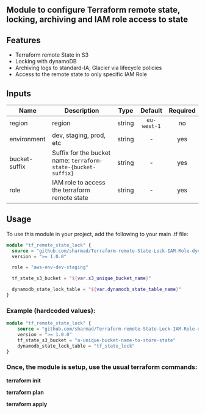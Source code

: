 ## Module to configure Terraform remote state, locking, archiving and IAM role access to state

## Features
* Terraform remote State in S3
* Locking with dynamoDB
* Archiving logs to standard-IA, Glacier via lifecycle policies
* Access to the remote state to only specific IAM Role


## Inputs
| Name | Description | Type | Default | Required |
|------|-------------|:----:|:-----:|:-----:|
| region | region | string | `eu-west-1` | no |
| environment | dev, staging, prod, etc | string | - | yes |
| bucket-suffix | Suffix for the bucket name: `terraform-state-{bucket-suffix}` | string | - | yes |
| role | IAM role to access the terraform remote state | string | - | yes |

## Usage

To use this module in your project, add the following to your main .tf file:

```terraform
module "tf_remote_state_lock" {
  source = "github.com/sharmad/Terraform-remote-State-Lock-IAM-Role-dynamoDB-S3-Glacier"
  version = ">= 1.0.0"

  role = "aws-env-dev-staging"

  tf_state_s3_bucket = "${var.s3_unique_bucket_name}"  

  dynamodb_state_lock_table = "${var.dynamodb_state_table_name}"
}
```

### Example (hardcoded values):

```terraform
module "tf_remote_state_lock" {
	source = "github.com/sharmad/Terraform-remote-State-Lock-IAM-Role-dynamoDB-S3-Glacier"
	version = ">= 1.0.0"  
	tf_state_s3_bucket = "a-unique-bucket-name-to-store-state"
	dynamodb_state_lock_table = "tf_state_lock"
}
```

### Once, the module is setup, use the usual terraform commands:

**terraform init**  

**terraform plan**  

**terraform apply**  
